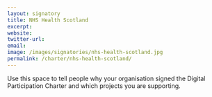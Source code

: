 ```yaml
---
layout: signatory
title: NHS Health Scotland
excerpt: 
website: 
twitter-url: 
email: 
image: /images/signatories/nhs-health-scotland.jpg
permalink: /charter/nhs-health-scotland/
---
```


Use this space to tell people why your organisation signed the Digital Participation Charter and which projects you are supporting.